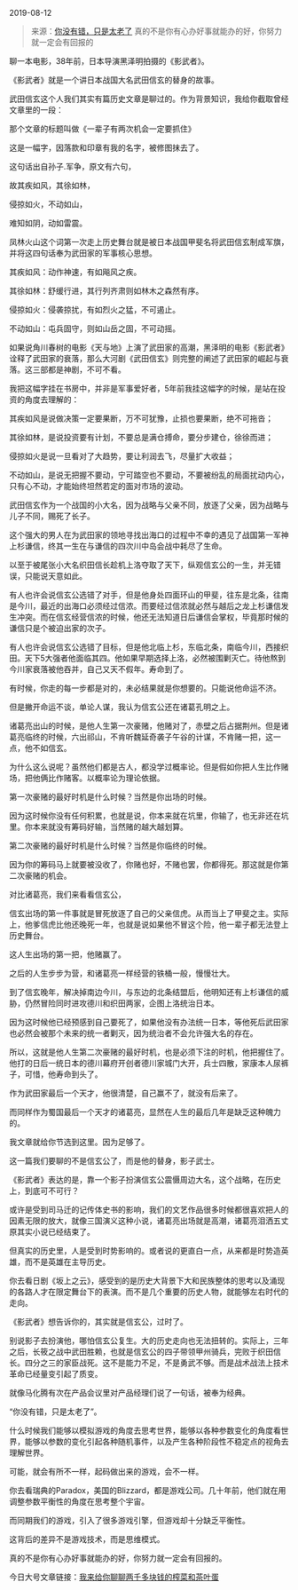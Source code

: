 2019-08-12

> 来源：[你没有错，只是太老了](http://mp.weixin.qq.com/s?__biz=MzU3NDc5Nzc0NQ==&mid=2247485183&idx=1&sn=1cb4d34c4280382e60d01304c9c4d039&chksm=fd2da421ca5a2d379942536f5960e7648cc1152766baa82f7ed490d91549a95ca101e9198c6f&scene=27#wechat_redirect)
> 真的不是你有心办好事就能办的好，你努力就一定会有回报的

聊一本电影，38年前，日本导演黑泽明拍摄的《影武者》。

  

《影武者》就是一个讲日本战国大名武田信玄的替身的故事。

武田信玄这个人我们其实有篇历史文章是聊过的。作为背景知识，我给你截取曾经文章里的一段：

  

那个文章的标题叫做《一辈子有两次机会一定要抓住》

这是一幅字，因落款和印章有我的名字，被修图抹去了。

  

这句话出自孙子.军争，原文有六句，

故其疾如风，其徐如林，

侵掠如火，不动如山，

难知如阴，动如雷震。

  

凤林火山这个词第一次走上历史舞台就是被日本战国甲斐名将武田信玄制成军旗，并将这四句话奉为武田家的军事核心思想。  

  

其疾如风：动作神速，有如飚风之疾。

其徐如林：舒缓行进，其行列齐肃则如林木之森然有序。

侵掠如火：侵袭掠扰，有如烈火之猛，不可遏止。

不动如山：屯兵固守，则如山岳之固，不可动摇。

  

如果说角川春树的电影《天与地》上演了武田家的高潮，黑泽明的电影《影武者》诠释了武田家的衰落，那么大河剧《武田信玄》则完整的阐述了武田家的崛起与衰落。这三部都是神剧，不可不看。

  

我把这幅字挂在书房中，并非是军事爱好者，5年前我挂这幅字的时候，是站在投资的角度去理解的：

  

其疾如风是说做决策一定要果断，万不可犹豫，止损也要果断，绝不可拖沓；

  

其徐如林，是说投资要有计划，不要总是满仓搏命，要分步建仓，徐徐而进；

  

侵掠如火是说一旦看对了大趋势，要让利润去飞，尽量扩大收益；

  

不动如山，是说无把握不要动，宁可踏空也不要动，不要被纷乱的局面扰动内心，只有心不动，才能始终坦然若定的面对市场的波动。

  

武田信玄作为一个战国的小大名，因为战略与父亲不同，放逐了父亲，因为战略与儿子不同，赐死了长子。

  

这个强大的男人在为武田家的领地寻找出海口的过程中不幸的遇见了战国第一军神上杉谦信，终其一生在与谦信的四次川中岛会战中耗尽了生命。

  

以至于被尾张小大名织田信长趁机上洛夺取了天下，纵观信玄公的一生，并无错误，只能说天意如此。

  

有人也许会说信玄公选错了对手，但是他身处四面环山的甲斐，往东是北条，往南是今川，最近的出海口必须经过信浓。而要经过信浓就必然与越后之龙上杉谦信发生冲突。而在信玄经营信浓的时候，他还无法知道日后谦信会掌权，毕竟那时候的谦信只是个被迫出家的次子。  

  

有人也许会说信玄公选错了目标，但是他北临上杉，东临北条，南临今川，西接织田。天下5大强者他面临其四。他如果早期选择上洛，必然被围剿灭亡。待他熬到今川家衰落被他吞并，自己又天不假年。寿命到了。

  

有时候，你走的每一步都是对的，未必结果就是你想要的。只能说他命运不济。

  

但是撇开命运不谈，单论人谋，我认为信玄公还在诸葛孔明之上。

  

诸葛亮出山的时候，是他人生第一次豪赌，他赌对了，赤壁之后占据荆州。但是诸葛亮临终的时候，六出祁山，不肯听魏延奇袭子午谷的计谋，不肯赌一把，这一点，他不如信玄。

  

为什么这么说呢？虽然他们都是古人，都没学过概率论。但是假如你把人生比作赌场，把他俩比作赌客。以概率论为理论依据。

  

第一次豪赌的最好时机是什么时候？当然是你出场的时候。

  

因为这时候你没有任何积累，也就是说，你本来就在坑里，你输了，也无非还在坑里。你本来就没有筹码好输，当然赌的越大越划算。

  

第二次豪赌的最好时机是什么时候？当然是你临终的时候。

  

因为你的筹码马上就要被没收了，你赌也好，不赌也罢，你都得死。那这就是你第二次豪赌的机会。

  

对比诸葛亮，我们来看看信玄公，

  

信玄出场的第一件事就是冒死放逐了自己的父亲信虎。从而当上了甲斐之主。实际上，他爹信虎比他还晚死一年，也就是说如果他不冒这个险，他一辈子都无法登上历史舞台。

  

这人生出场的第一把，他赌赢了。

  

之后的人生步步为营，和诸葛亮一样经营的铁桶一般，慢慢壮大。

  

到了信玄晚年，解决掉南边今川，与东边的北条结盟后，他明知还有上杉谦信的威胁，仍然冒险同时进攻德川和织田两家，企图上洛统治日本。

  

因为这时候他已经预感到自己要死了，如果他没有办法统一日本，等他死后武田家也必然会被那个未来的统一者剿灭，因为统治者不会允许强大名的存在。

  

所以，这就是他人生第二次豪赌的最好时机，也是必须下注的时机，他把握住了。他打的日后一统日本的德川幕府开创者德川家城门大开，兵士四散，家康本人尿裤子，可惜，他寿命到头了。

  

作为武田家最后一个天才，他很清楚，自己赢不了，就没有后来了。

  

而同样作为蜀国最后一个天才的诸葛亮，显然在人生的最后几年是缺乏这种魄力的。

  

我文章就给你节选到这里。因为足够了。  

  

这一篇我们要聊的不是信玄公了，而是他的替身，影子武士。

  

《影武者》表达的是，靠一个影子扮演信玄公震慑周边大名，这个战略，在历史上，到底可不可行？  

  

或许是受到司马迁的记传体史书的影响，我们的文艺作品很多时候都很喜欢把人的因素无限的放大，就像三国演义这种小说，诸葛亮出场就是高潮，诸葛亮泪洒五丈原其实小说已经结束了。

  

但真实的历史里，人是受到时势影响的。或者说的更直白一点，从来都是时势造英雄，而不是英雄在主导历史。

  

你去看日剧《坂上之云》，感受到的是历史大背景下大和民族整体的思考以及涌现的各路人才在限定舞台下的表演。而不是几个重要的历史人物，就能够左右时代的走向。

  

《影武者》想告诉你的，其实就是信玄公，过时了。

  

别说影子去扮演他，哪怕信玄公复生。大的历史走向也无法扭转的。实际上，三年之后，长筱之战中武田胜赖，也就是信玄公的四子带领甲州骑兵，完败于织田信长。四分之三的家臣战死。这不是能力不足，不是勇武不够。而是战术战法上技术革命已经量变引起了质变。

  

就像马化腾有次在产品会议里对产品经理们说了一句话，被奉为经典。

  

“你没有错，只是太老了”。

  

什么时候我们能够以模拟游戏的角度去思考世界，能够以各种参数变化的角度看世界，能够以参数的变化引起各种随机事件，以及产生各种阶段性不稳定点的视角去理解世界。  

  

可能，就会有所不一样，起码做出来的游戏，会不一样。

  

你去看瑞典的Paradox，美国的Blizzard，都是游戏公司。几十年前，他们就在用调整参数平衡性的角度在思考整个宇宙。

  

而同期我们的游戏，引入了很多游戏引擎，但游戏却十分缺乏平衡性。

  

这背后的差异不是游戏技术，而是思维模式。

  

真的不是你有心办好事就能办的好，你努力就一定会有回报的。

  

今日大号文章链接：[我来给你聊聊两千多块钱的榨菜和茶叶蛋](https://mp.weixin.qq.com/s?__biz=MzU0MjYwNDU2Mw==&mid=2247487078&idx=2&sn=82d4dc8b7ded62072d8cd3395e75ae07&chksm=fb19621acc6eeb0cf742564ee96e2f695791427ba75929bea1cabb41084dfd74ecdb5d63b09a&token=959507321&lang=zh_CN&scene=21#wechat_redirect)

